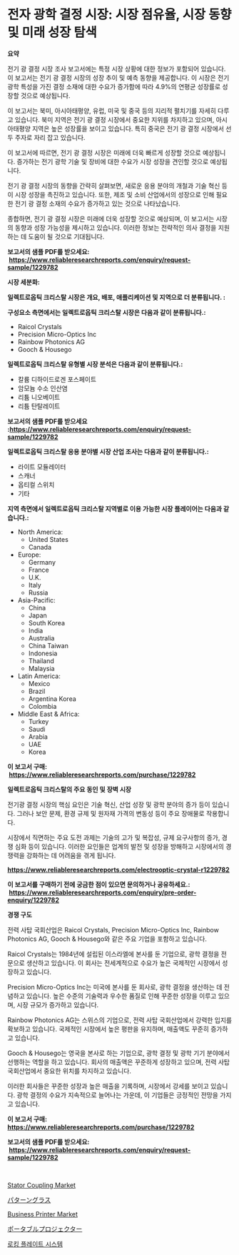 <p><h1>전자 광학 결정 시장: 시장 점유율, 시장 동향 및 미래 성장 탐색</h1></p><p><strong>요약</strong></p>
<p><p>전기 광 결정 시장 조사 보고서에는 특정 시장 상황에 대한 정보가 포함되어 있습니다. 이 보고서는 전기 광 결정 시장의 성장 추이 및 예측 동향을 제공합니다. 이 시장은 전기 광학 특성을 가진 결정 소재에 대한 수요가 증가함에 따라 4.9%의 연평균 성장률로 성장할 것으로 예상됩니다.</p><p>이 보고서는 북미, 아시아태평양, 유럽, 미국 및 중국 등의 지리적 펼치기를 자세히 다루고 있습니다. 북미 지역은 전기 광 결정 시장에서 중요한 지위를 차지하고 있으며, 아시아태평양 지역은 높은 성장률을 보이고 있습니다. 특히 중국은 전기 광 결정 시장에서 선두 주자로 자리 잡고 있습니다.</p><p>이 보고서에 따르면, 전기 광 결정 시장은 미래에 더욱 빠르게 성장할 것으로 예상됩니다. 증가하는 전기 광학 기술 및 장비에 대한 수요가 시장 성장을 견인할 것으로 예상됩니다.</p><p>전기 광 결정 시장의 동향을 간략히 살펴보면, 새로운 응용 분야의 개철과 기술 혁신 등이 시장 성장을 촉진하고 있습니다. 또한, 제조 및 소비 산업에서의 성장으로 인해 필요한 전기 광 결정 소재의 수요가 증가하고 있는 것으로 나타났습니다.</p><p>종합하면, 전기 광 결정 시장은 미래에 더욱 성장할 것으로 예상되며, 이 보고서는 시장의 동향과 성장 가능성을 제시하고 있습니다. 이러한 정보는 전략적인 의사 결정을 지원하는 데 도움이 될 것으로 기대됩니다.</p></p>
<p><strong>보고서의 샘플 PDF를 받으세요: &nbsp;<a href="https://www.reliableresearchreports.com/enquiry/request-sample/1229782">https://www.reliableresearchreports.com/enquiry/request-sample/1229782</a></strong></p>
<p><strong>시장 세분화:</strong></p>
<p><strong> 일렉트로옵틱 크리스탈 시장은 개요, 배포, 애플리케이션 및 지역으로 더 분류됩니다. :</strong></p>
<p><strong>구성요소 측면에서는 일렉트로옵틱 크리스탈 시장은 다음과 같이 분류됩니다.:</strong></p>
<p><ul><li>Raicol Crystals</li><li>Precision Micro-Optics Inc</li><li>Rainbow Photonics AG</li><li>Gooch & Housego</li></ul></p>
<p><strong> 일렉트로옵틱 크리스탈 유형별 시장 분석은 다음과 같이 분류됩니다.:</strong></p>
<p><ul><li>칼륨 디하이드로겐 포스페이트</li><li>암모늄 수소 인산염</li><li>리튬 니오베이트</li><li>리튬 탄탈레이트</li></ul></p>
<p><strong>보고서의 샘플 PDF를 받으세요 :<a href="https://www.reliableresearchreports.com/enquiry/request-sample/1229782">https://www.reliableresearchreports.com/enquiry/request-sample/1229782</a></strong></p>
<p><strong> 일렉트로옵틱 크리스탈 응용 분야별 시장 산업 조사는 다음과 같이 분류됩니다.:</strong></p>
<p><ul><li>라이트 모듈레이터</li><li>스캐너</li><li>옵티컬 스위치</li><li>기타</li></ul></p>
<p><strong>지역 측면에서 일렉트로옵틱 크리스탈 지역별로 이용 가능한 시장 플레이어는 다음과 같습니다.:</strong></p>
<p><ul>
    <li>
        North America:
        <ul>
            <li>United States</li>
            <li>Canada</li>
        </ul>
    </li>
    <li>
        Europe:
        <ul>
            <li>Germany</li>
            <li>France</li>
            <li>U.K.</li>
            <li>Italy</li>
            <li>Russia</li>
        </ul>
    </li>
    <li>
        Asia-Pacific:
        <ul>
            <li>China</li>
            <li>Japan</li>
            <li>South Korea</li>
            <li>India</li>
            <li>Australia</li>
            <li>China Taiwan</li>
            <li>Indonesia</li>
            <li>Thailand</li>
            <li>Malaysia</li>
        </ul>
    </li>
    <li>
        Latin America:
        <ul>
            <li>Mexico</li>
            <li>Brazil</li>
            <li>Argentina Korea</li>
            <li>Colombia</li>
        </ul>
    </li>
    <li>
        Middle East & Africa:
        <ul>
            <li>Turkey</li>
            <li>Saudi</li>
            <li>Arabia</li>
            <li>UAE</li>
            <li>Korea</li>
        </ul>
    </li>
    </ul></p>
<p><strong>이 보고서 구매: &nbsp;<a href="https://www.reliableresearchreports.com/purchase/1229782">https://www.reliableresearchreports.com/purchase/1229782</a></strong></p>
<p><strong>일렉트로옵틱 크리스탈의 주요 동인 및 장벽 시장</strong></p>
<p><p>전기광 결정 시장의 핵심 요인은 기술 혁신, 산업 성장 및 광학 분야의 증가 등이 있습니다. 그러나 보안 문제, 환경 규제 및 원자재 가격의 변동성 등이 주요 장애물로 작용합니다.</p><p>시장에서 직면하는 주요 도전 과제는 기술의 고가 및 복잡성, 규제 요구사항의 증가, 경쟁 심화 등이 있습니다. 이러한 요인들은 업계의 발전 및 성장을 방해하고 시장에서의 경쟁력을 강화하는 데 어려움을 겪게 됩니다.</p></p>
<p><strong><a href="https://www.reliableresearchreports.com/electrooptic-crystal-r1229782">https://www.reliableresearchreports.com/electrooptic-crystal-r1229782</a></strong></p>
<p><strong>이 보고서를 구매하기 전에 궁금한 점이 있으면 문의하거나 공유하세요.: &nbsp;<a href="https://www.reliableresearchreports.com/enquiry/pre-order-enquiry/1229782">https://www.reliableresearchreports.com/enquiry/pre-order-enquiry/1229782</a></strong></p>
<p><strong>경쟁 구도</strong></p>
<p><p>전력 사탑 국회산업은 Raicol Crystals, Precision Micro-Optics Inc, Rainbow Photonics AG, Gooch & Housego와 같은 주요 기업을 포함하고 있습니다. </p><p>Raicol Crystals는 1984년에 설립된 이스라엘에 본사를 둔 기업으로, 광학 결정을 전문으로 생산하고 있습니다. 이 회사는 전세계적으로 수요가 높은 국제적인 시장에서 성장하고 있습니다. </p><p>Precision Micro-Optics Inc는 미국에 본사를 둔 회사로, 광학 결정을 생산하는 데 전념하고 있습니다. 높은 수준의 기술력과 우수한 품질로 인해 꾸준한 성장을 이루고 있으며, 시장 규모가 증가하고 있습니다.</p><p>Rainbow Photonics AG는 스위스의 기업으로, 전력 사탑 국회산업에서 강력한 입지를 확보하고 있습니다. 국제적인 시장에서 높은 평판을 유지하며, 매출액도 꾸준히 증가하고 있습니다.</p><p>Gooch & Housego는 영국을 본사로 하는 기업으로, 광학 결정 및 광학 기기 분야에서 선행하는 역할을 하고 있습니다. 회사의 매출액은 꾸준하게 성장하고 있으며, 전력 사탑 국회산업에서 중요한 위치를 차지하고 있습니다.</p><p>이러한 회사들은 꾸준한 성장과 높은 매출을 기록하며, 시장에서 강세를 보이고 있습니다. 광학 결정의 수요가 지속적으로 늘어나는 가운데, 이 기업들은 긍정적인 전망을 가지고 있습니다.</p></p>
<p><strong>이 보고서 구매: &nbsp; <a href="https://www.reliableresearchreports.com/purchase/1229782">https://www.reliableresearchreports.com/purchase/1229782</a></strong></p>
<p><strong>보고서의 샘플 PDF를 받으세요: &nbsp;<a href="https://www.reliableresearchreports.com/enquiry/request-sample/1229782">https://www.reliableresearchreports.com/enquiry/request-sample/1229782</a></strong><strong></strong></p>
<p>&nbsp;</p>
<p><p><a href="https://github.com/yoshih12/Market-Research-Report-List-3/blob/main/stator-coupling-market.md">Stator Coupling Market</a></p><p><a href="https://github.com/jkjreqjscoxx7/Market-Research-Report-List-1/blob/main/304379732056.md">パターングラス</a></p><p><a href="https://view.publitas.com/reportprime-1/business-printer-market-share-evolution-and-market-growth-trends-2024-2031/">Business Printer Market</a></p><p><a href="https://github.com/hilmi-2a/Market-Research-Report-List-1/blob/main/893924732057.md">ポータブルプロジェクター</a></p><p><a href="https://medium.com/@dylanobrien626/%EC%9E%A0%EA%B8%88%ED%8C%90-%EC%8B%9C%EC%8A%A4%ED%85%9C-%EC%8B%9C%EC%9E%A5-%EC%9C%A0%ED%98%95-%EC%9D%91%EC%9A%A9-%EB%B0%8F-%EC%A7%80%EB%A6%AC%EC%97%90-%EB%8C%80%ED%95%9C-%ED%8F%AC%EA%B4%84%EC%A0%81-%ED%8F%89%EA%B0%80-3f1e2f093890">로킹 플레이트 시스템</a></p></p>